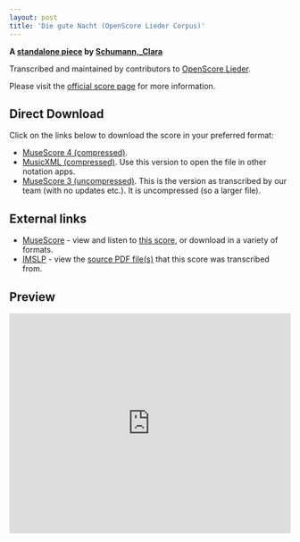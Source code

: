 ```yaml
---
layout: post
title: 'Die gute Nacht (OpenScore Lieder Corpus)'
---
```


__A [standalone piece](https://fourscoreandmore.org/OpenScore/Schumann%2C_Clara/_/) by [Schumann,_Clara](https://fourscoreandmore.org/OpenScore/Schumann%2C_Clara)__

Transcribed and maintained by contributors to [OpenScore Lieder].

Please visit the [official score page] for more information.

[official score page]: https://musescore.com/openscore-lieder-corpus/scores/5000388
[OpenScore Lieder]: https://musescore.com/openscore-lieder-corpus

## Direct Download

Click on the links below to download the score in your preferred format:
- [MuseScore 4 (compressed)](https://fourscoreandmore.org/OpenScore/Schumann%2C_Clara/_/Die_gute_Nacht.mscz).
- [MusicXML (compressed)](https://fourscoreandmore.org/OpenScore/Schumann%2C_Clara/_/Die_gute_Nacht.mxl). Use this version to open the file in other notation apps.
- [MuseScore 3 (uncompressed)](https://raw.githubusercontent.com/OpenScore/Lieder/refs/heads/main/scores/Schumann%2C_Clara/_/Die_gute_Nacht/lc5000388.mscx). This is the version as transcribed by our team (with no updates etc.). It is uncompressed (so a larger file).

## External links

- [MuseScore] - view and listen to [this score][MuseScore], or download in a variety of formats.
- [IMSLP] - view the [source PDF file(s)][IMSLP] that this score was transcribed from.

[MuseScore]: https://musescore.com/score/5000388
[IMSLP]: https://imslp.org/wiki/Special:ReverseLookup/403933

## Preview

<iframe width="100%" height="394" src="https://musescore.com/openscore-lieder-corpus/scores/5000388/embed" frameborder="0" allowfullscreen allow="autoplay; fullscreen"></iframe>
